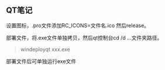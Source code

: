 ## QT笔记

设置图标，.pro文件添加RC_ICONS=文件名.ico 然后release。

部署文件，将.exe文件单独拷贝，然后qt控制台cd /d ...文件夹路径。

> windeployqt xxx.exe

部署文件后可单独运行exe文件

